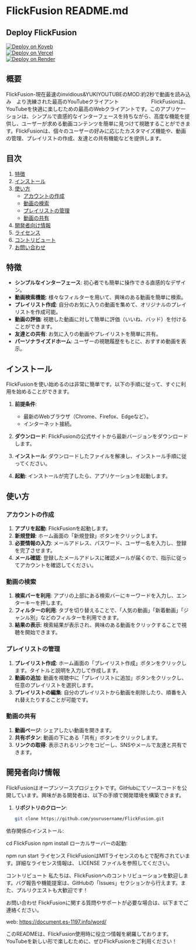 # FlickFusion README.md

## Deploy FlickFusion

[![Deploy on Koyeb](https://www.koyeb.com/deploy/button.svg)](https://app.koyeb.com/deploy?repository=https://github.com/yourusername/FlickFusion)  
[![Deploy on Vercel](https://vercel.com/button)](https://vercel.com/import/project?template=https://github.com/yourusername/FlickFusion)  
[![Deploy on Render](https://render.com/buttons/deploy-to-render.svg)](https://render.com/deploy?repo=https://github.com/yourusername/FlickFusion)

## 概要

FlickFusion-現在最速のinvidious&YUKIYOUTUBEのMOD:約2秒で動画を読み込み　より洗練された最高のYouTubeクライアント　　　　　　
FlickFusionは、YouTubeを快適に楽しむための最高のWebクライアントです。このアプリケーションは、シンプルで直感的なインターフェースを持ちながら、高度な機能を提供し、ユーザーが求める動画コンテンツを簡単に見つけて視聴することができます。FlickFusionは、個々のユーザーの好みに応じたカスタマイズ機能や、動画の管理、プレイリストの作成、友達との共有機能などを提供します。

## 目次

1. [特徴](#特徴)
2. [インストール](#インストール)
3. [使い方](#使い方)
   - [アカウントの作成](#アカウントの作成)
   - [動画の検索](#動画の検索)
   - [プレイリストの管理](#プレイリストの管理)
   - [動画の共有](#動画の共有)
4. [開発者向け情報](#開発者向け情報)
5. [ライセンス](#ライセンス)
6. [コントリビュート](#コントリビュート)
7. [お問い合わせ](#お問い合わせ)

## 特徴

- **シンプルなインターフェース**: 初心者でも簡単に操作できる直感的なデザイン。
- **動画検索機能**: 様々なフィルターを用いて、興味のある動画を簡単に検索。
- **プレイリスト作成**: 自分のお気に入りの動画を集めて、オリジナルのプレイリストを作成可能。
- **動画の評価**: 視聴した動画に対して簡単に評価（いいね、バッド）を付けることができます。
- **友達との共有**: お気に入りの動画やプレイリストを簡単に共有。
- **パーソナライズドホーム**: ユーザーの視聴履歴をもとに、おすすめ動画を表示。

## インストール

FlickFusionを使い始めるのは非常に簡単です。以下の手順に従って、すぐに利用を始めることができます。

1. **前提条件**:
   - 最新のWebブラウザ（Chrome、Firefox、Edgeなど）。
   - インターネット接続。

2. **ダウンロード**:
   FlickFusionの公式サイトから最新バージョンをダウンロードします。

3. **インストール**:
   ダウンロードしたファイルを解凍し、インストール手順に従ってください。

4. **起動**:
   インストールが完了したら、アプリケーションを起動します。

## 使い方

### アカウントの作成

1. **アプリを起動**: FlickFusionを起動します。
2. **新規登録**: ホーム画面の「新規登録」ボタンをクリックします。
3. **必要情報の入力**: メールアドレス、パスワード、ユーザー名を入力し、登録を完了させます。
4. **メール確認**: 登録したメールアドレスに確認メールが届くので、指示に従ってアカウントを確認してください。

### 動画の検索

1. **検索バーを利用**: アプリの上部にある検索バーにキーワードを入力し、エンターキーを押します。
2. **フィルターの利用**: タブを切り替えることで、「人気の動画」「新着動画」「ジャンル別」などのフィルターを利用できます。
3. **結果の表示**: 検索結果が表示され、興味のある動画をクリックすることで視聴を開始できます。

### プレイリストの管理

1. **プレイリスト作成**: ホーム画面の「プレイリスト作成」ボタンをクリックします。タイトルと説明を入力して作成します。
2. **動画の追加**: 動画を視聴中に「プレイリストに追加」ボタンをクリックし、任意のプレイリストを選択します。
3. **プレイリストの編集**: 自分のプレイリストから動画を削除したり、順番を入れ替えたりすることが可能です。

### 動画の共有

1. **動画ページ**: シェアしたい動画を開きます。
2. **共有ボタン**: 動画の下にある「共有」ボタンをクリックします。
3. **リンクの取得**: 表示されるリンクをコピーし、SNSやメールで友達と共有できます。

## 開発者向け情報

FlickFusionはオープンソースプロジェクトです。GitHubにてソースコードを公開しています。興味がある開発者は、以下の手順で開発環境を構築できます。

1. **リポジトリのクローン**: 
   ```bash
   git clone https://github.com/yourusername/FlickFusion.git
依存関係のインストール:

 
cd FlickFusion
npm install
ローカルサーバーの起動:

 
npm run start
ライセンス
FlickFusionはMITライセンスのもとで配布されています。詳細なライセンス情報は、
LICENSE
ファイルを参照してください。

コントリビュート
私たちは、FlickFusionへのコントリビューションを歓迎します。バグ報告や機能提案は、GitHubの「Issues」セクションから行えます。また、プルリクエストも大歓迎です！

お問い合わせ
FlickFusionに関する質問やサポートが必要な場合は、以下までご連絡ください。

web: https://document.es-1197.info/word/

このREADMEは、FlickFusion使用時に役立つ情報を網羅しております。YouTubeを新しい形で楽しむために、ぜひFlickFusionをご利用ください！
